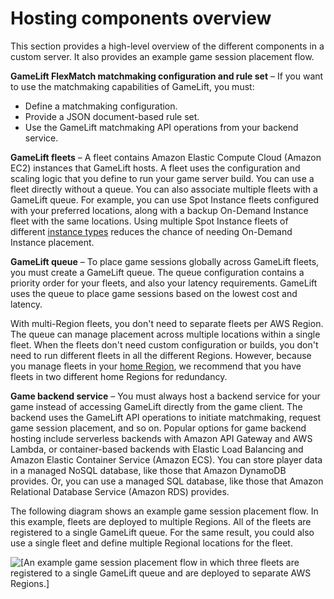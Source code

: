# Hosting components overview<a name="gamelift_quickstart_customservers_overview"></a>

This section provides a high\-level overview of the different components in a custom server\. It also provides an example game session placement flow\.

**GameLift FlexMatch matchmaking configuration and rule set** – If you want to use the matchmaking capabilities of GameLift, you must:
+ Define a matchmaking configuration\.
+ Provide a JSON document\-based rule set\.
+ Use the GameLift matchmaking API operations from your backend service\.

**GameLift fleets** – A fleet contains Amazon Elastic Compute Cloud \(Amazon EC2\) instances that GameLift hosts\. A fleet uses the configuration and scaling logic that you define to run your game server build\. You can use a fleet directly without a queue\. You can also associate multiple fleets with a GameLift queue\. For example, you can use Spot Instance fleets configured with your preferred locations, along with a backup On\-Demand Instance fleet with the same locations\. Using multiple Spot Instance fleets of different [instance types](gamelift-ec2-instances.md#gamelift-ec2-instances-type) reduces the chance of needing On\-Demand Instance placement\.

**GameLift queue** – To place game sessions globally across GameLift fleets, you must create a GameLift queue\. The queue configuration contains a priority order for your fleets, and also your latency requirements\. GameLift uses the queue to place game sessions based on the lowest cost and latency\.

With multi\-Region fleets, you don't need to separate fleets per AWS Region\. The queue can manage placement across multiple locations within a single fleet\. When the fleets don't need custom configuration or builds, you don't need to run different fleets in all the different Regions\. However, because you manage fleets in your [home Region](gamelift-regions.md#gamelift-regions-hosting), we recommend that you have fleets in two different home Regions for redundancy\.

**Game backend service** – You must always host a backend service for your game instead of accessing GameLift directly from the game client\. The backend uses the GameLift API operations to initiate matchmaking, request game session placement, and so on\. Popular options for game backend hosting include serverless backends with Amazon API Gateway and AWS Lambda, or container\-based backends with Elastic Load Balancing and Amazon Elastic Container Service \(Amazon ECS\)\. You can store player data in a managed NoSQL database, like those that Amazon DynamoDB provides\. Or, you can use a managed SQL database, like those that Amazon Relational Database Service \(Amazon RDS\) provides\.

The following diagram shows an example game session placement flow\. In this example, fleets are deployed to multiple Regions\. All of the fleets are registered to a single GameLift queue\. For the same result, you could also use a single fleet and define multiple Regional locations for the fleet\.

![\[An example game session placement flow in which three fleets are registered to a single GameLift queue and are deployed to separate AWS Regions.\]](http://docs.aws.amazon.com/gamelift/latest/developerguide/images/qs_hosting_flow.png)
